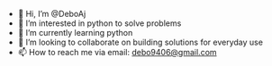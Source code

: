 - 👋 Hi, I’m @DeboAj
- 👀 I’m interested in python to solve problems
- 🌱 I’m currently learning python
- 💞️ I’m looking to collaborate on building solutions for everyday use
- 📫 How to reach me via email: debo9406@gmail.com

<!---
DeboAj/DeboAj is a ✨ special ✨ repository because its `README.md` (this file) appears on your GitHub profile.
You can click the Preview link to take a look at your changes.
--->
